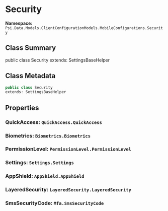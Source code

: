 # Security

**Namespace:** `Psi.Data.Models.ClientConfigurationModels.MobileConfigurations.Security`

## Class Summary

public class Security
extends: SettingsBaseHelper

## Class Metadata

```typescript
public class Security
extends: SettingsBaseHelper
```

## Properties

### QuickAccess: `QuickAccess.QuickAccess`

### Biometrics: `Biometrics.Biometrics`

### PermissionLevel: `PermissionLevel.PermissionLevel`

### Settings: `Settings.Settings`

### AppShield: `AppShield.AppShield`

### LayeredSecurity: `LayeredSecurity.LayeredSecurity`

### SmsSecurityCode: `Mfa.SmsSecurityCode`

